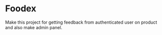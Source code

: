# Foodex
Make this project for getting feedback from authenticated user on product and also make admin panel.
